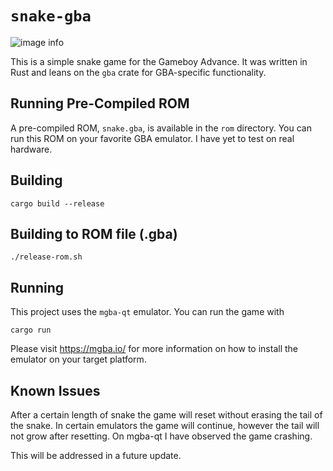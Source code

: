 # `snake-gba`

![image info](./img/snake.png)

This is a simple snake game for the Gameboy Advance. It was written in Rust and leans on the `gba` crate for GBA-specific functionality.

## Running Pre-Compiled ROM

A pre-compiled ROM, `snake.gba`, is available in the `rom` directory. You can run this ROM on your favorite GBA emulator. I have yet to test on real hardware.

## Building

`cargo build --release`

## Building to ROM file (.gba)

`./release-rom.sh`

## Running

This project uses the `mgba-qt` emulator. You can run the game with

`cargo run`

Please visit https://mgba.io/ for more information on how to install the emulator on your target platform.

## Known Issues

After a certain length of snake the game will reset without erasing the tail of the snake. In certain emulators the game will continue, however the tail will not grow after resetting. On mgba-qt I have observed the game crashing.

This will be addressed in a future update.
